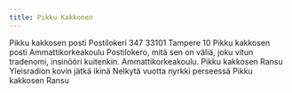 ```yaml
---
title: Pikku Kakkonen
---
```


Pikku kakkosen posti 
Postilokeri 347 
33101 Tampere 10 
Pikku kakkosen posti
Ammattikorkeakoulu
Postilokero, mitä sen on väliä,
joku vitun tradenomi, insinööri 
kuitenkin.
Ammattikorkeakoulu.
Pikku kakkosen Ransu 
Yleisradion kovin jätkä ikinä 
Nelkytä vuotta nyrkki perseessä 
Pikku kakkosen Ransu